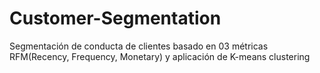 # Customer-Segmentation
Segmentación de conducta de clientes basado en 03 métricas RFM(Recency, Frequency, Monetary) y aplicación de K-means clustering

